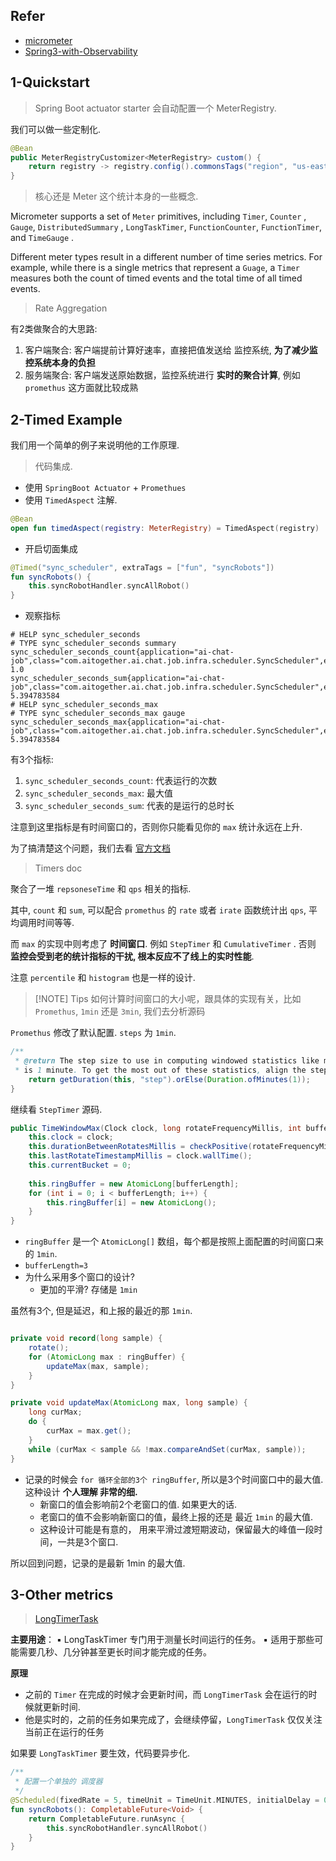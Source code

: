 

## Refer

- [micrometer](https://micrometer.io/)
- [Spring3-with-Observability](https://spring.io/blog/2022/10/12/observability-with-spring-boot-3)


## 1-Quickstart


> Spring Boot actuator starter 会自动配置一个 MeterRegistry.


我们可以做一些定制化.

```java
@Bean
public MeterRegistryCustomizer<MeterRegistry> custom() {
	return registry -> registry.config().commonsTags("region", "us-east-1");
}
```


> 核心还是 Meter 这个统计本身的一些概念.


Micrometer supports a set of `Meter` primitives, including `Timer`, `Counter` , `Gauge`, `DistributedSummary` , `LongTaskTimer`, `FunctionCounter`, `FunctionTimer`, and `TimeGauge` .

Different meter types result in a different number of time series metrics. For example, while there is a single metrics that represent a `Guage`, a `Timer` measures both the count of timed events and the total time of all timed events.

> Rate Aggregation


有2类做聚合的大思路:


1. 客户端聚合: 客户端提前计算好速率，直接把值发送给 监控系统, **为了减少监控系统本身的负担**
2. 服务端聚合: 客户端发送原始数据，监控系统进行 **实时的聚合计算**, 例如 `promethus` 这方面就比较成熟


## 2-Timed Example


我们用一个简单的例子来说明他的工作原理.

> 代码集成.

- 使用 `SpringBoot Actuator`  + `Promethues`
- 使用 `TimedAspect` 注解.

```kotlin
@Bean  
open fun timedAspect(registry: MeterRegistry) = TimedAspect(registry)
```

- 开启切面集成

```kotlin
@Timed("sync_scheduler", extraTags = ["fun", "syncRobots"])  
fun syncRobots() {  
    this.syncRobotHandler.syncAllRobot()  
}
```


- 观察指标
```
# HELP sync_scheduler_seconds  
# TYPE sync_scheduler_seconds summary
sync_scheduler_seconds_count{application="ai-chat-job",class="com.aitogether.ai.chat.job.infra.scheduler.SyncScheduler",exception="none",fun="syncRobots",method="syncRobots",} 1.0
sync_scheduler_seconds_sum{application="ai-chat-job",class="com.aitogether.ai.chat.job.infra.scheduler.SyncScheduler",exception="none",fun="syncRobots",method="syncRobots",} 5.394783584
# HELP sync_scheduler_seconds_max  
# TYPE sync_scheduler_seconds_max gauge
sync_scheduler_seconds_max{application="ai-chat-job",class="com.aitogether.ai.chat.job.infra.scheduler.SyncScheduler",exception="none",fun="syncRobots",method="syncRobots",} 5.394783584
```


有3个指标:
1. `sync_scheduler_seconds_count`: 代表运行的次数
2. `sync_scheduler_seconds_max`: 最大值
3. `sync_scheduler_seconds_sum`: 代表的是运行的总时长


注意到这里指标是有时间窗口的，否则你只能看见你的 `max` 统计永远在上升.

为了搞清楚这个问题，我们去看 [官方文档](https://docs.micrometer.io/micrometer/reference/concepts/timers.html)


> Timers doc

聚合了一堆 `repsoneseTime` 和 `qps` 相关的指标.

其中, `count` 和 `sum`,  可以配合 `promethus` 的 `rate` 或者 `irate` 函数统计出 `qps`, 平均调用时间等等.

而 `max`  的实现中则考虑了 **时间窗口**. 例如 `StepTimer` 和 `CumulativeTimer` . 否则 **监控会受到老的统计指标的干扰, 根本反应不了线上的实时性能**. 

注意 `percentile` 和 `histogram` 也是一样的设计.



> [!NOTE] Tips
> 如何计算时间窗口的大小呢，跟具体的实现有关，比如 `Promethus`, `1min` 还是 `3min`, 我们去分析源码


`Promethus` 修改了默认配置. `steps` 为 `1min`. 

```java
/**  
 * @return The step size to use in computing windowed statistics like max. The default  
 * is 1 minute. To get the most out of these statistics, align the step interval to be * close to your scrape interval. */default Duration step() {  
    return getDuration(this, "step").orElse(Duration.ofMinutes(1));  
}
```


继续看 `StepTimer` 源码.

```java
public TimeWindowMax(Clock clock, long rotateFrequencyMillis, int bufferLength) {  
    this.clock = clock;  
    this.durationBetweenRotatesMillis = checkPositive(rotateFrequencyMillis);  
    this.lastRotateTimestampMillis = clock.wallTime();  
    this.currentBucket = 0;  
  
    this.ringBuffer = new AtomicLong[bufferLength];  
    for (int i = 0; i < bufferLength; i++) {  
        this.ringBuffer[i] = new AtomicLong();  
    }  
}
```

- `ringBuffer` 是一个 `AtomicLong[]` 数组，每个都是按照上面配置的时间窗口来的 `1min`.
- `bufferLength=3`
- 为什么采用多个窗口的设计?
	- 更加的平滑? 存储是 `1min`


虽然有3个, 但是延迟，和上报的最近的那 `1min`. 


```java

private void record(long sample) {  
    rotate();  
    for (AtomicLong max : ringBuffer) {  
        updateMax(max, sample);  
    }  
}

private void updateMax(AtomicLong max, long sample) {  
    long curMax;  
    do {  
        curMax = max.get();  
    }  
    while (curMax < sample && !max.compareAndSet(curMax, sample));  
}
```


- 记录的时候会 `for 循环全部的3个 ringBuffer`, 所以是3个时间窗口中的最大值. 这种设计 **个人理解 非常的细.**
	- 新窗口的值会影响前2个老窗口的值. 如果更大的话.
	- 老窗口的值不会影响新窗口的值，最终上报的还是 最近 `1min` 的最大值.
	- 这种设计可能是有意的， 用来平滑过渡短期波动，保留最大的峰值一段时间，一共是3个窗口.

所以回到问题，记录的是最新 1min 的最大值.



## 3-Other metrics

> [LongTimerTask](https://docs.micrometer.io/micrometer/reference/concepts/long-task-timers.html)

**主要用途**：
▪ LongTaskTimer 专门用于测量长时间运行的任务。
▪ 适用于那些可能需要几秒、几分钟甚至更长时间才能完成的任务。


**原理**
- 之前的 `Timer` 在完成的时候才会更新时间，而 `LongTimerTask` 会在运行的时候就更新时间.
- 他是实时的，之前的任务如果完成了，会继续停留，`LongTimerTask` 仅仅关注当前正在运行的任务



如果要 `LongTaskTimer` 要生效，代码要异步化.


```kotlin
/**  
 * 配置一个单独的 调度器  
 */  
@Scheduled(fixedRate = 5, timeUnit = TimeUnit.MINUTES, initialDelay = 0L)  
fun syncRobots(): CompletableFuture<Void> {  
    return CompletableFuture.runAsync {  
        this.syncRobotHandler.syncAllRobot()  
    }  
}
```